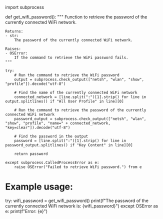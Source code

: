 import subprocess

def get_wifi_password():
    """
    Function to retrieve the password of the currently connected WiFi network.

    Returns:
    - str:
        The password of the currently connected WiFi network.

    Raises:
    - OSError:
        If the command to retrieve the WiFi password fails.
    """

    try:
        # Run the command to retrieve the WiFi password
        output = subprocess.check_output(["netsh", "wlan", "show", "profile"]).decode("utf-8")

        # Find the name of the currently connected WiFi network
        connected_network = [line.split(":")[1].strip() for line in output.splitlines() if "All User Profile" in line][0]

        # Run the command to retrieve the password of the currently connected WiFi network
        password_output = subprocess.check_output(["netsh", "wlan", "show", "profile", "name=" + connected_network, "key=clear"]).decode("utf-8")

        # Find the password in the output
        password = [line.split(":")[1].strip() for line in password_output.splitlines() if "Key Content" in line][0]

        return password

    except subprocess.CalledProcessError as e:
        raise OSError("Failed to retrieve WiFi password.") from e

# Example usage:
try:
    wifi_password = get_wifi_password()
    print(f"The password of the currently connected WiFi network is: {wifi_password}")
except OSError as e:
    print(f"Error: {e}")
